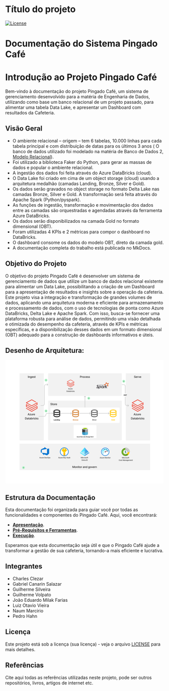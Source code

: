 # Título do projeto

[![License](https://img.shields.io/badge/License-MIT-blue.svg)](LICENSE)

# Documentação do Sistema Pingado Café

# Introdução ao Projeto Pingado Café

Bem-vindo à documentação do projeto Pingado Café, um sistema de gerenciamento desenvolvido para a matéria de Engenharia de Dados, utilizando como base um banco relacional de um projeto passado, para alimentar uma tabela Data Lake, e apresentar um Dashboard com resultados da Cafeteria.

## Visão Geral

- O ambiente relacional – origem – tem 6 tabelas, 10.000 linhas para cada tabela principal e com distribuição de datas para os últimos 3 anos ( O banco de dados utilizado foi modelado na matéria de Banco de Dados 2, [Modelo Relacional](https://dbdiagram.io/d/6499ee8e02bd1c4a5e18a355)).
- Foi utilizado a biblioteca Faker do Python, para gerar as massas de dados e popular o ambiente relacional.
- A ingestão dos dados foi feita através do Azure DataBricks (cloud).
- O Data Lake foi criado em cima de um object storage (cloud) usando a arquitetura medalhão (camadas Landing, Bronze, Silver e Gold).
- Os dados serão gravados no object storage no formato Delta Lake nas camadas Bronze, Silver e Gold.
  A transformação será feita através do Apache Spark (Python/pyspark).
- As funções de ingestão, transformação e movimentação dos dados entre as camadas são
  orquestradas e agendadas através da ferramenta Azure DataBricks.
- Os dados serão disponibilizados na camada Gold no formato dimensional (OBT).
- Foram utilizadas 4 KPIs e 2 métricas para compor o dashboard no DataBricks.
- O dashboard consome os dados do modelo OBT, direto da camada gold.
- A documentação completa do trabalho está publicada no MkDocs.

## Objetivo do Projeto

O objetivo do projeto Pingado Café é desenvolver um sistema de gerenciamento de dados que utilize um banco de dados relacional existente para alimentar um Data Lake, possibilitando a criação de um Dashboard para a apresentação de resultados e insights sobre a operação da cafeteria. Este projeto visa a integração e transformação de grandes volumes de dados, aplicando uma arquitetura moderna e eficiente para armazenamento e processamento de dados, com o uso de tecnologias de ponta como Azure DataBricks, Delta Lake e Apache Spark. Com isso, busca-se fornecer uma plataforma robusta para análise de dados, permitindo uma visão detalhada e otimizada do desempenho da cafeteria, através de KPIs e métricas específicas, e a disponibilização desses dados em um formato dimensional (OBT) adequado para a construção de dashboards informativos e úteis.

## Desenho de Arquitetura:

![image](./mkdocs/docs/images/DIAGRAMA%20ETL.png)

## Estrutura da Documentação

Esta documentação foi organizada para guiar você por todas as funcionalidades e componentes do Pingado Café. Aqui, você encontrará:

- **[Apresentação](./index.md)**.
- **[Pré-Requisitos e Ferramentas](./prerequisitos.md)**.
- **[Execução](./comoExecutar.md)**.

Esperamos que esta documentação seja útil e que o Pingado Café ajude a transformar a gestão de sua cafeteria, tornando-a mais eficiente e lucrativa.

## Integrantes

- Charles Clezar
- Gabriel Canarin Salazar
- Guilherme Silveira
- Guilherme Volpato
- João Eduardo Milak Farias
- Luiz Otavio Vieira
- Naum Marcirio
- Pedro Hahn


## Licença

Este projeto está sob a licença (sua licença) - veja o arquivo [LICENSE](https://github.com/GuilhermeVolpato/Engenharia-de-dados/License) para mais detalhes.

## Referências

Cite aqui todas as referências utilizadas neste projeto, pode ser outros repositórios, livros, artigos de internet etc.



